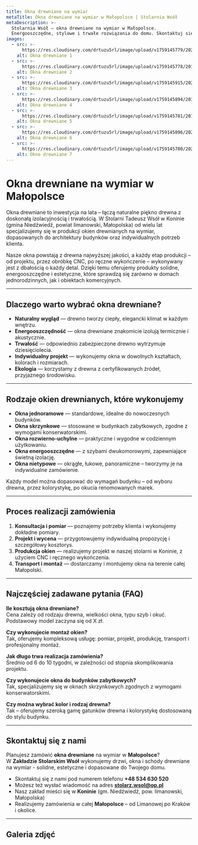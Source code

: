 ```yaml
---
title: Okna drewniane na wymiar
metaTitle: Okna drewniane na wymiar w Małopolsce | Stolarnia Wsół
metaDescription: >-
  Stolarnia Wsół – okna drewniane na wymiar w Małopolsce.
  Energooszczędne, stylowe i trwałe rozwiązania do domu. Skontaktuj się i sprawdź ofertę!
images:
  - src: >-
      https://res.cloudinary.com/drtuzu5rl/image/upload/v1759145779/20210213_161906_bkghqw_sswzow.webp
    alt: Okna drewniane 1
  - src: >-
      https://res.cloudinary.com/drtuzu5rl/image/upload/v1759145778/20160406_165145_joco8s_fgfcrg.webp
    alt: Okna drewniane 2
  - src: >-
      https://res.cloudinary.com/drtuzu5rl/image/upload/v1759145915/20220817_095306_lgqopr_p9pard.webp
    alt: Okna drewniane 3
  - src: >-
      https://res.cloudinary.com/drtuzu5rl/image/upload/v1759145894/20160620_140935_lzlors_b8vss9.webp
    alt: Okna drewniane 4
  - src: >-
      https://res.cloudinary.com/drtuzu5rl/image/upload/v1759145781/20160407_172755_cxgg11_qdxq5l.webp
    alt: Okna drewniane 5
  - src: >-
      https://res.cloudinary.com/drtuzu5rl/image/upload/v1759145896/20200228_163841_g54zod_mpmoki.webp
    alt: Okna drewniane 6
  - src: >-
      https://res.cloudinary.com/drtuzu5rl/image/upload/v1759145780/20240111_154121_wbb2iy_v7vgec.webp
    alt: Okno drewniane 7
---
```

# Okna drewniane na wymiar w Małopolsce

Okna drewniane to inwestycja na lata – łączą naturalne piękno drewna z doskonałą izolacyjnością i trwałością. W Stolarni
Tadeusz Wsół w Koninie (gmina Niedźwiedź, powiat limanowski, Małopolska) od wielu lat specjalizujemy się w produkcji
okien drewnianych na wymiar, dopasowanych do architektury budynków oraz indywidualnych potrzeb klienta.

Nasze okna powstają z drewna najwyższej jakości, a każdy etap produkcji – od projektu, przez obróbkę CNC, po ręczne
wykończenie – wykonywany jest z dbałością o każdy detal. Dzięki temu oferujemy produkty solidne, energooszczędne i
estetyczne, które sprawdzą się zarówno w domach jednorodzinnych, jak i obiektach komercyjnych.

---

## Dlaczego warto wybrać okna drewniane?

- **Naturalny wygląd** — drewno tworzy ciepły, elegancki klimat w każdym wnętrzu.
- **Energooszczędność** — okna drewniane znakomicie izolują termicznie i akustycznie.
- **Trwałość** — odpowiednio zabezpieczone drewno wytrzymuje dziesięciolecia.
- **Indywidualny projekt** — wykonujemy okna w dowolnych kształtach, kolorach i rozmiarach.
- **Ekologia** — korzystamy z drewna z certyfikowanych źródeł, przyjaznego środowisku.

---

## Rodzaje okien drewnianych, które wykonujemy

- **Okna jednoramowe** — standardowe, idealne do nowoczesnych budynków.
- **Okna skrzynkowe** — stosowane w budynkach zabytkowych, zgodne z wymogami konserwatorskimi.
- **Okna rozwierno-uchylne** — praktyczne i wygodne w codziennym użytkowaniu.
- **Okna energooszczędne** — z szybami dwukomorowymi, zapewniające świetną izolację.
- **Okna nietypowe** — okrągłe, łukowe, panoramiczne – tworzymy je na indywidualne zamówienie.

Każdy model można dopasować do wymagań budynku – od wyboru drewna, przez kolorystykę, po okucia renomowanych marek.

---

## Proces realizacji zamówienia

1. **Konsultacja i pomiar** — poznajemy potrzeby klienta i wykonujemy dokładne pomiary.
1. **Projekt i wycena** — przygotowujemy indywidualną propozycję i szczegółowy kosztorys.
1. **Produkcja okien** — realizujemy projekt w naszej stolarni w Koninie, z użyciem CNC i ręcznego wykończenia.
1. **Transport i montaż** — dostarczamy i montujemy okna na terenie całej Małopolski.

---

## Najczęściej zadawane pytania (FAQ)

**Ile kosztują okna drewniane?**\
Cena zależy od rodzaju drewna, wielkości okna, typu szyb i okuć. Podstawowy model zaczyna się od X zł.

**Czy wykonujecie montaż okien?**\
Tak, oferujemy kompleksową usługę: pomiar, projekt, produkcję, transport i profesjonalny montaż.

**Jak długo trwa realizacja zamówienia?**\
Średnio od 6 do 10 tygodni, w zależności od stopnia skomplikowania projektu.

**Czy wykonujecie okna do budynków zabytkowych?**\
Tak, specjalizujemy się w oknach skrzynkowych zgodnych z wymogami konserwatorskimi.

**Czy można wybrać kolor i rodzaj drewna?**\
Tak – oferujemy szeroką gamę gatunków drewna i kolorystykę dostosowaną do stylu budynku.

---

## Skontaktuj się z nami

Planujesz zamówić **okna drewniane** na wymiar w **Małopolsce**?\
W **Zakładzie Stolarskim Wsół** wykonujemy drzwi, okna i schody drewniane na wymiar - solidne, estetyczne i dopasowane do Twojego domu.

- Skontaktuj się z nami pod numerem telefonu **+48 534 630 520**
- Możesz też wysłać wiadomość na adres **stolarz.wsol@op.pl**
- Nasz zakład mieści się w **Koninie** (gm. Niedźwiedź, pow. limanowski, Małopolska)
- Realizujemy zamówienia w całej **Małopolsce** – od Limanowej po Kraków i okolice.

---

## Galeria zdjęć
